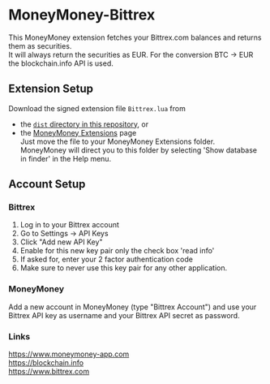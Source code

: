 # MoneyMoney-Bittrex

This MoneyMoney extension fetches your Bittrex.com balances and returns them as securities.  
It will always return the securities as EUR. For the conversion BTC → EUR the blockchain.info API is used.  

## Extension Setup

Download the signed extension file `Bittrex.lua` from  
* the  [`dist` directory in this repository](https://github.com/JonathanSchubert/moneymoney-bittrex/blob/master/dist/Bittrex.lua), or  
* the [MoneyMoney Extensions](https://moneymoney-app.com/extensions/) page  
Just move the file to your MoneyMoney Extensions folder.  
MoneyMoney will direct you to this folder by selecting 'Show database in finder' in the Help menu.  

## Account Setup

### Bittrex

1. Log in to your Bittrex account
2. Go to Settings → API Keys
3. Click "Add new API Key"
4. Enable for this new key pair only the check box 'read info'
5. If asked for, enter your 2 factor authentication code
6. Make sure to never use this key pair for any other application.

### MoneyMoney

Add a new account in MoneyMoney (type "Bittrex Account") and use your Bittrex API key as username and your Bittrex API secret as password.

### Links
https://www.moneymoney-app.com  
https://blockchain.info  
https://www.bittrex.com  
